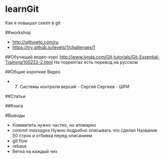 # learnGit
Как я повышал скилл в git


##workshop
+ http://githowto.com/ru
+ https://try.github.io/levels/1/challenges/1

##Обучащий ведео-курс
http://www.lynda.com/Git-tutorials/Git-Essential-Training/100222-2.html
На торрентах есть перевод на русском

##Общие короткие Видео
+ 007. Системы контроля версий - Сергей Сергеев - ШРИ

##Cтатьи

##Книга

#Выводы

+ Коммитить нужно частно, но атомарно
+ *commit massages*
  Нужно подробно описывать что сделал
  Название 50 строк и отбивка перед описанием
+ git flow
+ rebase
+ Ветка на каждый чих
